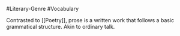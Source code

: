 #Literary-Genre #Vocabulary 

Contrasted to [[Poetry]], prose is a written work that follows a basic grammatical structure. Akin to ordinary talk.